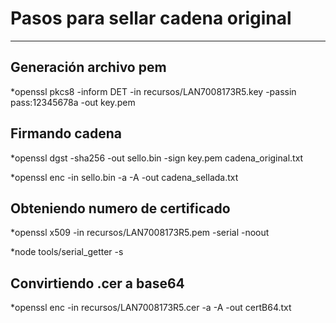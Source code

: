 ﻿Pasos para sellar cadena original
===================




----------


Generación archivo pem
-------------
*openssl pkcs8 -inform DET -in recursos/LAN7008173R5.key -passin pass:12345678a -out key.pem



Firmando cadena
-------------
*openssl dgst -sha256 -out sello.bin -sign key.pem cadena_original.txt

*openssl enc -in sello.bin -a -A -out cadena_sellada.txt

Obteniendo numero de certificado
-------------------------------

*openssl x509 -in recursos/LAN7008173R5.pem -serial -noout

*node tools/serial_getter -s <numero certificado>

Convirtiendo .cer a base64
--------------------------

*openssl enc -in recursos/LAN7008173R5.cer -a -A -out certB64.txt